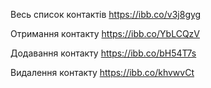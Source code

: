 Весь список контактів https://ibb.co/v3j8gyg

Отримання контакту https://ibb.co/YbLCQzV

Додавання контакту https://ibb.co/bH54T7s

Видалення контакту https://ibb.co/khvwvCt

